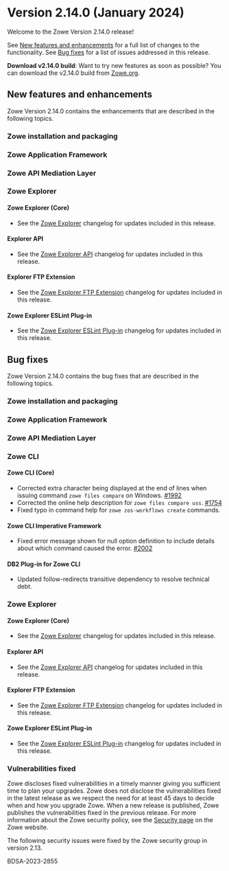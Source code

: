 # Version 2.14.0 (January 2024)

Welcome to the Zowe Version 2.14.0 release!

See [New features and enhancements](#new-features-and-enhancements) for a full list of changes to the functionality. See [Bug fixes](#bug-fixes) for a list of issues addressed in this release.

**Download v2.14.0 build**: Want to try new features as soon as possible? You can download the v2.14.0 build from [Zowe.org](https://www.zowe.org/download.html).

## New features and enhancements

Zowe Version 2.14.0 contains the enhancements that are described in the following topics.

### Zowe installation and packaging

### Zowe Application Framework

### Zowe API Mediation Layer

### Zowe Explorer

#### Zowe Explorer (Core)

- See the [Zowe Explorer](https://github.com/zowe/vscode-extension-for-zowe/blob/main/packages/zowe-explorer/CHANGELOG.md) changelog for updates included in this release.

#### Explorer API

- See the [Zowe Explorer API](https://github.com/zowe/vscode-extension-for-zowe/blob/main/packages/zowe-explorer-api/CHANGELOG.md) changelog for updates included in this release.

####  Explorer FTP Extension

- See the [Zowe Explorer FTP Extension](https://github.com/zowe/vscode-extension-for-zowe/blob/main/packages/zowe-explorer-ftp-extension/CHANGELOG.md) changelog for updates included in this release.

#### Zowe Explorer ESLint Plug-in

- See the [Zowe Explorer ESLint Plug-in](https://github.com/zowe/vscode-extension-for-zowe/blob/main/packages/eslint-plugin-zowe-explorer/CHANGELOG.md) changelog for updates included in this release.

## Bug fixes

Zowe Version 2.14.0 contains the bug fixes that are described in the following topics.

### Zowe installation and packaging

### Zowe Application Framework

### Zowe API Mediation Layer

### Zowe CLI

#### Zowe CLI (Core)

- Corrected extra character being displayed at the end of lines when issuing command `zowe files compare` on Windows. [#1992](https://github.com/zowe/zowe-cli/issues/1992)
- Corrected the online help description for `zowe files compare uss`. [#1754](https://github.com/zowe/zowe-cli/issues/1754)
- Fixed typo in command help for `zowe zos-workflows create` commands.

#### Zowe CLI Imperative Framework

- Fixed error message shown for null option definition to include details about which command caused the error. [#2002](https://github.com/zowe/zowe-cli/issues/2002)

#### DB2 Plug-in for Zowe CLI

- Updated follow-redirects transitive dependency to resolve technical debt.

### Zowe Explorer

#### Zowe Explorer (Core)

- See the [Zowe Explorer](https://github.com/zowe/vscode-extension-for-zowe/blob/main/packages/zowe-explorer/CHANGELOG.md) changelog for updates included in this release.

#### Explorer API

- See the [Zowe Explorer API](https://github.com/zowe/vscode-extension-for-zowe/blob/main/packages/zowe-explorer-api/CHANGELOG.md) changelog for updates included in this release.

####  Explorer FTP Extension

- See the [Zowe Explorer FTP Extension](https://github.com/zowe/vscode-extension-for-zowe/blob/main/packages/zowe-explorer-ftp-extension/CHANGELOG.md) changelog for updates included in this release.

#### Zowe Explorer ESLint Plug-in

- See the [Zowe Explorer ESLint Plug-in](https://github.com/zowe/vscode-extension-for-zowe/blob/main/packages/eslint-plugin-zowe-explorer/CHANGELOG.md) changelog for updates included in this release.

### Vulnerabilities fixed

Zowe discloses fixed vulnerabilities in a timely manner giving you sufficient time to plan your upgrades. Zowe does not disclose the vulnerabilities fixed in the latest release as we respect the need for at least 45 days to decide when and how you upgrade Zowe. When a new release is published, Zowe publishes the vulnerabilities fixed in the previous release. For more information about the Zowe security policy, see the [Security page](https://www.zowe.org/security.html) on the Zowe website.

The following security issues were fixed by the Zowe security group in version 2.13.

BDSA-2023-2855
